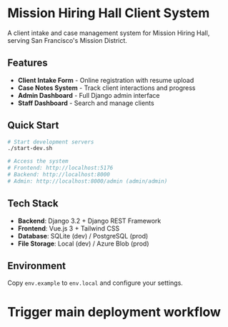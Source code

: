# Mission Hiring Hall Client System

A client intake and case management system for Mission Hiring Hall, serving San Francisco's Mission District.

## Features

- **Client Intake Form** - Online registration with resume upload
- **Case Notes System** - Track client interactions and progress
- **Admin Dashboard** - Full Django admin interface
- **Staff Dashboard** - Search and manage clients

## Quick Start

```bash
# Start development servers
./start-dev.sh

# Access the system
# Frontend: http://localhost:5176
# Backend: http://localhost:8000
# Admin: http://localhost:8000/admin (admin/admin)
```

## Tech Stack

- **Backend**: Django 3.2 + Django REST Framework
- **Frontend**: Vue.js 3 + Tailwind CSS
- **Database**: SQLite (dev) / PostgreSQL (prod)
- **File Storage**: Local (dev) / Azure Blob (prod)

## Environment

Copy `env.example` to `env.local` and configure your settings.

# Trigger main deployment workflow
